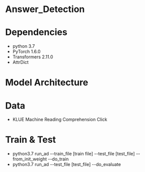 # Answer_Detection

# Dependencies
* python 3.7
* PyTorch 1.6.0
* Transformers 2.11.0
* AttrDict

# Model Architecture
# Data
* KLUE Machine Reading Comprehension Click

# Train & Test
* python3.7 run_ad --train_file [train file] --test_file [test_file] --from_init_weight --do_train
* python3.7 run_ad --test_file [test_file] --do_evaluate
 
